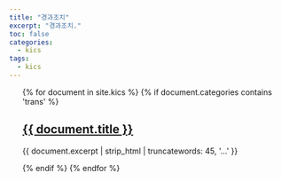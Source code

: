 ```yaml
---
title: "경과조치"
excerpt: "경과조치."
toc: false
categories:
  - kics
tags:
  - kics
---
```


<ul>
{% for document in site.kics %}
  {% if document.categories contains 'trans' %}
    <h2><a href="{{ document.url }}">{{ document.title }}</a></h2>
    <p>{{ document.excerpt | strip_html | truncatewords: 45, '...' }}</p>
  {% endif %}
{% endfor %}
</ul>
